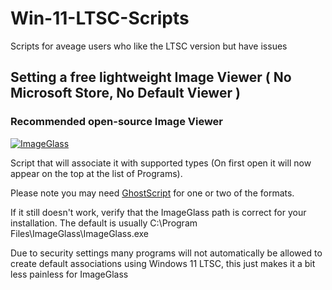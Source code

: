 # Win-11-LTSC-Scripts
Scripts for aveage users who like the LTSC version but have issues

## Setting a free lightweight Image Viewer ( No Microsoft Store, No Default Viewer )

### Recommended open-source Image Viewer 
[![ImageGlass](https://img.shields.io/badge/ImageGlass-Download-blue)](https://github.com/d2phap/ImageGlass/releases)

Script that will associate it with supported types (On first open it will now appear on the top at the list of Programs). 

Please note you may need [GhostScript](https://ghostscript.com/releases/gsdnld.html) for one or two of the formats.

If it still doesn't work, verify that the ImageGlass path is correct for your installation. The default is usually C:\Program Files\ImageGlass\ImageGlass.exe

Due to security settings many programs will not automatically be allowed to create default associations using Windows 11 LTSC, this just makes it a bit less painless for ImageGlass
